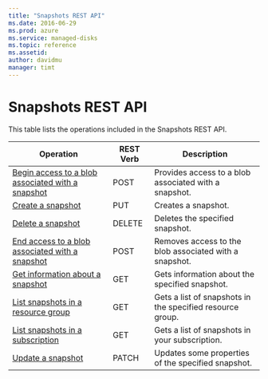 ```yaml
---
title: "Snapshots REST API"
ms.date: 2016-06-29
ms.prod: azure
ms.service: managed-disks
ms.topic: reference
ms.assetid: 
author: davidmu
manager: timt
---
```


# Snapshots REST API  
  
This table lists the operations included in the Snapshots REST API.  
  
| Operation | REST Verb | Description | 
|---------|---------|-----------|
| [Begin access to a blob associated with a snapshot](../snapshots/snapshots-grant-access.md) |  POST | Provides access to a blob associated with a snapshot. |  
| [Create a snapshot](../snapshots/snapshots-create-or-update.md) | PUT | Creates a snapshot. | 
| [Delete a snapshot](../snapshots/snapshots-delete.md) | DELETE | Deletes the specified snapshot. |  
| [End access to a blob associated with a snapshot](../snapshots/snapshots-revoke-access.md) | POST | Removes access to the blob associated with a snapshot. |
| [Get information about a snapshot](../snapshots/snapshots-get.md) | GET | Gets information about the specified snapshot. |  
| [List snapshots in a resource group](../snapshots/snapshots-list-by-resource-group.md) | GET | Gets a list of snapshots in the specified resource group. |  
| [List snapshots in a subscription](../snapshots/snapshots-list-by-subscription.md) | GET | Gets a list of snapshots in your subscription. |  
| [Update a snapshot](../snapshots/snapshots-update.md) | PATCH | Updates some properties of the specified snapshot. |